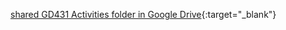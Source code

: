 [shared GD431 Activities folder in Google Drive](https://drive.google.com/drive/folders/1Q-WnEfuIkqqBdvmSiNm5OKJX53aObnpf?usp=sharing){:target="_blank"}
